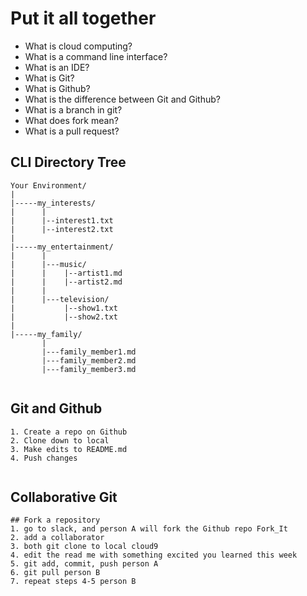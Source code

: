  # Put it all together 
 
* What is cloud computing? 
* What is a command line interface? 
* What is an IDE?
* What is Git? 
* What is Github? 
* What is the difference between Git and Github?
* What is a branch in git? 
* What does fork mean? 
* What is a pull request? 
 
 
 
 ## CLI Directory Tree
 
 ```
 Your Environment/
 |
 |-----my_interests/
 |      |
 |      |--interest1.txt
 |      |--interest2.txt
 |
 |-----my_entertainment/
 |      |
 |      |---music/
 |      |    |--artist1.md
 |      |    |--artist2.md
 |      |
 |      |---television/
 |           |--show1.txt
 |           |--show2.txt
 |
 |-----my_family/            
        |
        |---family_member1.md
        |---family_member2.md
        |---family_member3.md
        
```


 ## Git and Github
 
 ```
1. Create a repo on Github
2. Clone down to local 
3. Make edits to README.md
4. Push changes
        
```

 ## Collaborative Git
 
 ```
## Fork a repository
1. go to slack, and person A will fork the Github repo Fork_It
2. add a collaborator
3. both git clone to local cloud9
4. edit the read me with something excited you learned this week
5. git add, commit, push person A
6. git pull person B
7. repeat steps 4-5 person B

```